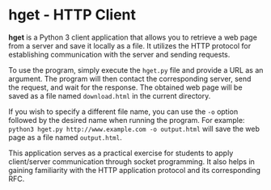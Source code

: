 # hget - HTTP Client

**hget** is a Python 3 client application that allows you to retrieve a web page from a server and save it locally as a file. It utilizes the HTTP protocol for establishing communication with the server and sending requests.

To use the program, simply execute the `hget.py` file and provide a URL as an argument. The program will then contact the corresponding server, send the request, and wait for the response. The obtained web page will be saved as a file named `download.html` in the current directory.

If you wish to specify a different file name, you can use the `-o` option followed by the desired name when running the program. For example: `python3 hget.py http://www.example.com -o output.html` will save the web page as a file named `output.html`.

This application serves as a practical exercise for students to apply client/server communication through socket programming. It also helps in gaining familiarity with the HTTP application protocol and its corresponding RFC.